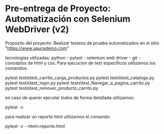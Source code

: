 # Pre-entrega de Proyecto: Automatización con Selenium WebDriver (v2)
Proposito del proyecto: Realizar testeos de prueba automatizados en el sitio "https://www.saucedemo.com"

tecnologias utilizadas: python - pytest - selenium web driver - git - conceptos de html y css. Para ejecucion de test especificos utilizamos los comandos:

pytest tests\test_carrito_carga_productos.py pytest tests\test_catalogo.py pytest tests\test_login.py pytest tests\test_Navegar_a_pagina_carrito.py pytest tests\test_remover_producto_carrito.py

en caso de querer ejecutar todos de forma detallada utilizamos:

pytest -v

para realizar un reporte html utilizamos el comando:

pytest -v --html=reporte.html


